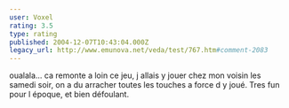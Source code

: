 ```yaml
---
user: Voxel
rating: 3.5
type: rating
published: 2004-12-07T10:43:04.000Z
legacy_url: http://www.emunova.net/veda/test/767.htm#comment-2083
---
```

oualala... ca remonte a loin ce jeu, j allais y jouer chez mon voisin les samedi soir, on a du arracher toutes les touches a force d y joué. Tres fun pour l époque, et bien défoulant.